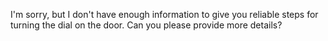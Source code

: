 I'm sorry, but I don't have enough information to give you reliable steps for turning the dial on the door. Can you please provide more details?